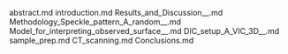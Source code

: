 abstract.md
introduction.md
Results_and_Discussion__.md
Methodology_Speckle_pattern_A_random__.md
Model_for_interpreting_observed_surface__.md
DIC_setup_A_VIC_3D__.md
sample_prep.md
CT_scanning.md
Conclusions.md
